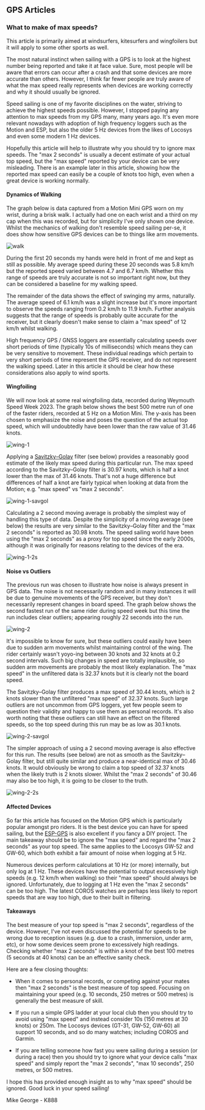 ## GPS Articles

### What to make of max speeds?

This article is primarily aimed at windsurfers, kitesurfers and wingfoilers but it will apply to some other sports as well.

The most natural instinct when sailing with a GPS is to look at the highest number being reported and take it at face value. Sure, most people will be aware that errors can occur after a crash and that some devices are more accurate than others. However, I think far fewer people are truly aware of what the max speed really represents when devices are working correctly and why it should usually be ignored.

Speed sailing is one of my favorite disciplines on the water, striving to achieve the highest speeds possible. However, I stopped paying any attention to max speeds from my GPS many, many years ago. It's even more relevant nowadays with adoption of high frequency loggers such as the Motion and ESP, but also the older 5 Hz devices from the likes of Locosys and even some modern 1 Hz devices.

Hopefully this article will help to illustrate why you should try to ignore max speeds. The "max 2 seconds" is usually a decent estimate of your actual top speed, but the "max speed" reported by your device can be very misleading. There is an example later in this article,  showing how the reported max speed can easily be a couple of knots too high, even when a great device is working normally.



#### Dynamics of Walking

The graph below is data captured from a Motion Mini GPS worn on my wrist, during a brisk walk. I actually had one on each wrist and a third on my cap when this was recorded, but for simplicity I've only shown one device. Whilst the mechanics of walking don't resemble speed sailing per-se, it does show how sensitive GPS devices can be to things like arm movements.

![walk](img/1-walk.png)

During the first 20 seconds my hands were held in front of me and kept as still as possible. My average speed during these 20 seconds was 5.8 km/h but the reported speed varied between 4.7 and 6.7 km/h. Whether this range of speeds are truly accurate is not so important right now, but they can be considered a baseline for my walking speed.

The remainder of the data shows the effect of swinging my arms, naturally. The average speed of 6.1 km/h was a slight increase but it's more important to observe the speeds ranging from 0.2 km/h to 11.9 km/h. Further analysis suggests that the range of speeds is probably quite accurate for the receiver, but it clearly doesn't make sense to claim a "max speed" of 12 km/h whilst walking.

High frequency GPS / GNSS loggers are essentially calculating speeds over short periods of time (typically 10s of milliseconds) which means they can be very sensitive to movement. These individual readings which pertain to very short periods of time represent the GPS receiver, and do not represent the walking speed. Later in this article it should be clear how these considerations also apply to wind sports.



#### Wingfoiling

We will now look at some real wingfoiling data, recorded during Weymouth Speed Week 2023. The graph below shows the best 500 metre run of one of the faster riders, recorded at 5 Hz on a Motion Mini. The y-axis has been chosen to emphasize the noise and poses the question of the actual top speed, which will undoubtedly have been lower than the raw value of 31.46 knots.


![wing-1](img/3a-wing.png)

Applying a [Savitzky–Golay](https://en.wikipedia.org/wiki/Savitzky%E2%80%93Golay_filter) filter (see below) provides a reasonably good estimate of the likely max speed during this particular run. The max speed according to the Savitzky–Golay filter is 30.97 knots, which is half a knot lower than the max of 31.46 knots. That's not a huge difference but differences of half a knot are fairly typical when looking at data from the Motion; e.g. "max speed" vs "max 2 seconds".


![wing-1-savgol](img/3a-wing-0-savgol.png)

Calculating a 2 second moving average is probably the simplest way of handling this type of data. Despite the simplicity of a moving average (see below) the results are very similar to the Savitzky–Golay filter and the "max 2 seconds" is reported as 30.98 knots. The speed sailing world have been using the "max 2 seconds" as a proxy for top speed since the early 2000s, although it was originally for reasons relating to the devices of the era.


![wing-1-2s](img/3a-wing-2s.png)


#### Noise vs Outliers

The previous run was chosen to illustrate how noise is always present in GPS data. The noise is not necessarily random and in many instances it will be due to genuine movements of the GPS receiver, but they don't necessarily represent changes in board speed. The graph below shows the second fastest run of the same rider during speed week but this time the run includes clear outliers; appearing roughly 22 seconds into the run.

![wing-2](img/3b-wing.png)

It's impossible to know for sure, but these outliers could easily have been due to sudden arm movements whilst maintaining control of the wing. The rider certainly wasn't yoyo-ing between 30 knots and 32 knots at 0.2 second intervals. Such big changes in speed are totally implausible, so sudden arm movements are probably the most likely explanation. The "max speed" in the unfiltered data is 32.37 knots but it is clearly not the board speed.

The Savitzky–Golay filter produces a max speed of 30.44 knots, which is 2 knots slower than the unfiltered "max speed" of 32.37 knots. Such large outliers are not uncommon from GPS loggers, yet few people seem to question their validity and happy to use them as personal records. It's also worth noting that these outliers can still have an effect on the filtered speeds, so the top speed during this run may be as low as 30.1 knots.

![wing-2-savgol](img/3b-wing-0-savgol.png)

The simpler approach of using a 2 second moving average is also effective for this run. The results (see below) are not as smooth as the Savitzky–Golay filter, but still quite similar and produce a near-identical max of 30.46 knots. It would obviously be wrong to claim a top speed of 32.37 knots when the likely truth is 2 knots slower. Whilst the "max 2 seconds" of 30.46 may also be too high, it is going to be closer to the truth.

![wing-2-2s](img/3b-wing-2s.png)

#### Affected Devices

So far this article has focused on the Motion GPS which is particularly popular amongst pro riders. It is the best device you can have for speed sailing, but the [ESP-GPS](https://github.com/RP6conrad/ESP-GPS-Logger) is also excellent if you fancy a DIY project. The main takeaway should be to ignore the "max speed" and regard the "max 2 seconds" as your top speed. The same applies to the Locosys GW-52 and GW-60, which both exhibit a fair amount of noise when logging at 5 Hz.

Numerous devices perform calculations at 10 Hz (or more) internally, but only log at 1 Hz. These devices have the potential to output excessively high speeds (e.g. 12 km/h when walking) so their "max speed" should always be ignored. Unfortunately, due to logging at 1 Hz even the "max 2 seconds" can be too high. The latest COROS watches are perhaps less likely to report speeds that are way too high, due to their built in filtering.



#### Takeaways

The best measure of your top speed is "max 2 seconds", regardless of the device. However, I've not even discussed the potential for speeds to be wrong due to reception issues (e.g. due to a crash, immersion, under arm, etc), or how some devices seem prone to excessively high readings. Checking whether "max 2 seconds" is within a knot of the best 100 metres (5 seconds at 40 knots) can be an effective sanity check.

Here are a few closing thoughts:

- When it comes to personal records, or competing against your mates then "max 2 seconds" is the best measure of top speed. Focusing on maintaining your speed (e.g. 10 seconds, 250 metres or 500 metres) is generally the best measure of skill.

- If you run a simple GPS ladder at your local club then you should try to avoid using "max speed" and instead consider 10s (150 metres at 30 knots) or 250m. The Locosys devices (GT-31, GW-52, GW-60) all support 10 seconds, and so do many watches; including COROS and Garmin.

- If you are telling someone how fast you were sailing during a session (or during a race) then you should try to ignore what your device calls "max speed" and simply report the "max 2 seconds", "max 10 seconds", 250 metres, or 500 metres.



I hope this has provided enough insight as to why "max speed" should be ignored. Good luck in your speed sailing!



Mike George - K888

